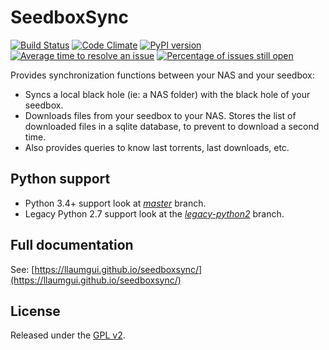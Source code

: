 # SeedboxSync

[![Build Status](https://travis-ci.org/llaumgui/seedboxsync.svg?branch=master)](https://travis-ci.org/llaumgui/seedboxsync)
[![Code Climate](https://codeclimate.com/github/llaumgui/seedboxsync/badges/gpa.svg)](https://codeclimate.com/github/llaumgui/seedboxsync)
[![PyPI version](https://badge.fury.io/py/seedboxsync.svg)](https://pypi.python.org/pypi/seedboxsync)
[![Average time to resolve an issue](http://isitmaintained.com/badge/resolution/llaumgui/seedboxsync.svg)](http://isitmaintained.com/project/llaumgui/seedboxsync "Average time to resolve an issue")
[![Percentage of issues still open](http://isitmaintained.com/badge/open/llaumgui/seedboxsync.svg)](http://isitmaintained.com/project/llaumgui/seedboxsync "Percentage of issues still open")

Provides synchronization functions between your NAS and your seedbox:

* Syncs a local black hole (ie: a NAS folder) with the black hole of your seedbox.
* Downloads files from your seedbox to your NAS. Stores the list of downloaded files in a sqlite database, to prevent to download a second time.
* Also provides queries to know last torrents, last downloads, etc.

## Python support

* Python 3.4+ support look at [_master_](https://github.com/llaumgui/seedboxsync/tree/master) branch.
* Legacy Python 2.7 support look at the [_legacy-python2_](https://github.com/llaumgui/seedboxsync/tree/legacy-python2) branch.

## Full documentation

See: [https://llaumgui.github.io/seedboxsync/](https://llaumgui.github.io/seedboxsync/)

## License

Released under the [GPL v2](http://opensource.org/licenses/GPL-2.0).